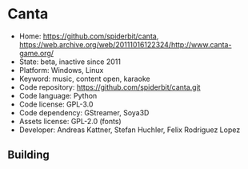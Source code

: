 # Canta

- Home: https://github.com/spiderbit/canta, https://web.archive.org/web/20111016122324/http://www.canta-game.org/
- State: beta, inactive since 2011
- Platform: Windows, Linux
- Keyword: music, content open, karaoke
- Code repository: https://github.com/spiderbit/canta.git
- Code language: Python
- Code license: GPL-3.0
- Code dependency: GStreamer, Soya3D
- Assets license: GPL-2.0 (fonts)
- Developer: Andreas Kattner, Stefan Huchler, Felix Rodriguez Lopez

## Building
